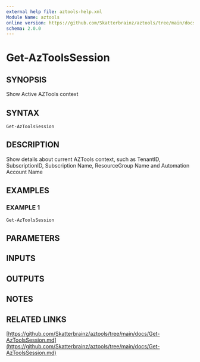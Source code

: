 ```yaml
---
external help file: aztools-help.xml
Module Name: aztools
online version: https://github.com/Skatterbrainz/aztools/tree/main/docs/Get-AzToolsSession.md
schema: 2.0.0
---
```


# Get-AzToolsSession

## SYNOPSIS
Show Active AZTools context

## SYNTAX

```
Get-AzToolsSession
```

## DESCRIPTION
Show details about current AZTools context, such as TenantID, SubscriptionID,
Subscription Name, ResourceGroup Name and Automation Account Name

## EXAMPLES

### EXAMPLE 1
```
Get-AzToolsSession
```

## PARAMETERS

## INPUTS

## OUTPUTS

## NOTES

## RELATED LINKS

[https://github.com/Skatterbrainz/aztools/tree/main/docs/Get-AzToolsSession.md](https://github.com/Skatterbrainz/aztools/tree/main/docs/Get-AzToolsSession.md)

